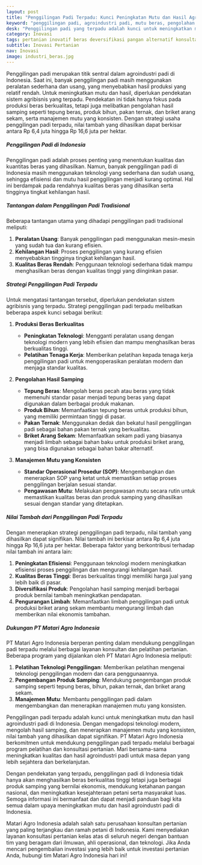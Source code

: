 ```yaml
---
layout: post
title: "Penggilingan Padi Terpadu: Kunci Peningkatan Mutu dan Hasil Agroindustri Padi"
keyword: "penggilingan padi, agroindustri padi, mutu beras, pengolahan hasil samping, agribisnis terpadu, manajemen mutu, PT Matari Agro Indonesia"
desk: "Penggilingan padi yang terpadu adalah kunci untuk meningkatkan mutu dan hasil agroindustri padi."
category: Inovasi
tags: pertanian inovatif beras deversifikasi pangan alternatif konsultan ketahanan pangan
subtitle: Inovasi Pertanian
nav: Inovasi
image: industri_beras.jpg
---
```


Penggilingan padi merupakan titik sentral dalam agroindustri padi di Indonesia. Saat ini, banyak penggilingan padi masih menggunakan peralatan sederhana dan usang, yang menyebabkan hasil produksi yang relatif rendah. Untuk meningkatkan mutu dan hasil, diperlukan pendekatan sistem agribisnis yang terpadu. Pendekatan ini tidak hanya fokus pada produksi beras berkualitas, tetapi juga melibatkan pengolahan hasil samping seperti tepung beras, produk bihun, pakan ternak, dan briket arang sekam, serta manajemen mutu yang konsisten. Dengan strategi usaha penggilingan padi terpadu, nilai tambah yang dihasilkan dapat berkisar antara Rp 6,4 juta hingga Rp 16,6 juta per hektar.

##### Penggilingan Padi di Indonesia

Penggilingan padi adalah proses penting yang menentukan kualitas dan kuantitas beras yang dihasilkan. Namun, banyak penggilingan padi di Indonesia masih menggunakan teknologi yang sederhana dan sudah usang, sehingga efisiensi dan mutu hasil penggilingan menjadi kurang optimal. Hal ini berdampak pada rendahnya kualitas beras yang dihasilkan serta tingginya tingkat kehilangan hasil.

##### Tantangan dalam Penggilingan Padi Tradisional

Beberapa tantangan utama yang dihadapi penggilingan padi tradisional meliputi:
1. **Peralatan Usang**: Banyak penggilingan padi menggunakan mesin-mesin yang sudah tua dan kurang efisien.
2. **Kehilangan Hasil**: Proses penggilingan yang kurang efisien menyebabkan tingginya tingkat kehilangan hasil.
3. **Kualitas Beras Rendah**: Penggunaan teknologi sederhana tidak mampu menghasilkan beras dengan kualitas tinggi yang diinginkan pasar.

##### Strategi Penggilingan Padi Terpadu

Untuk mengatasi tantangan tersebut, diperlukan pendekatan sistem agribisnis yang terpadu. Strategi penggilingan padi terpadu melibatkan beberapa aspek kunci sebagai berikut:

1. **Produksi Beras Berkualitas**
   - **Peningkatan Teknologi**: Mengganti peralatan usang dengan teknologi modern yang lebih efisien dan mampu menghasilkan beras berkualitas tinggi.
   - **Pelatihan Tenaga Kerja**: Memberikan pelatihan kepada tenaga kerja penggilingan padi untuk mengoperasikan peralatan modern dan menjaga standar kualitas.

2. **Pengolahan Hasil Samping**
   - **Tepung Beras**: Mengolah beras pecah atau beras yang tidak memenuhi standar pasar menjadi tepung beras yang dapat digunakan dalam berbagai produk makanan.
   - **Produk Bihun**: Memanfaatkan tepung beras untuk produksi bihun, yang memiliki permintaan tinggi di pasar.
   - **Pakan Ternak**: Menggunakan dedak dan bekatul hasil penggilingan padi sebagai bahan pakan ternak yang berkualitas.
   - **Briket Arang Sekam**: Memanfaatkan sekam padi yang biasanya menjadi limbah sebagai bahan baku untuk produksi briket arang, yang bisa digunakan sebagai bahan bakar alternatif.

3. **Manajemen Mutu yang Konsisten**
   - **Standar Operasional Prosedur (SOP)**: Mengembangkan dan menerapkan SOP yang ketat untuk memastikan setiap proses penggilingan berjalan sesuai standar.
   - **Pengawasan Mutu**: Melakukan pengawasan mutu secara rutin untuk memastikan kualitas beras dan produk samping yang dihasilkan sesuai dengan standar yang ditetapkan.

##### Nilai Tambah dari Penggilingan Padi Terpadu

Dengan menerapkan strategi penggilingan padi terpadu, nilai tambah yang dihasilkan dapat signifikan. Nilai tambah ini berkisar antara Rp 6,4 juta hingga Rp 16,6 juta per hektar. Beberapa faktor yang berkontribusi terhadap nilai tambah ini antara lain:
1. **Peningkatan Efisiensi**: Penggunaan teknologi modern meningkatkan efisiensi proses penggilingan dan mengurangi kehilangan hasil.
2. **Kualitas Beras Tinggi**: Beras berkualitas tinggi memiliki harga jual yang lebih baik di pasar.
3. **Diversifikasi Produk**: Pengolahan hasil samping menjadi berbagai produk bernilai tambah meningkatkan pendapatan.
4. **Pengurangan Limbah**: Memanfaatkan limbah penggilingan padi untuk produksi briket arang sekam membantu mengurangi limbah dan memberikan nilai ekonomis tambahan.

##### Dukungan PT Matari Agro Indonesia

PT Matari Agro Indonesia berperan penting dalam mendukung penggilingan padi terpadu melalui berbagai layanan konsultan dan pelatihan pertanian. Beberapa program yang dijalankan oleh PT Matari Agro Indonesia meliputi:
1. **Pelatihan Teknologi Penggilingan**: Memberikan pelatihan mengenai teknologi penggilingan modern dan cara penggunaannya.
2. **Pengembangan Produk Samping**: Mendukung pengembangan produk samping seperti tepung beras, bihun, pakan ternak, dan briket arang sekam.
3. **Manajemen Mutu**: Membantu penggilingan padi dalam mengembangkan dan menerapkan manajemen mutu yang konsisten.

Penggilingan padi terpadu adalah kunci untuk meningkatkan mutu dan hasil agroindustri padi di Indonesia. Dengan mengadopsi teknologi modern, mengolah hasil samping, dan menerapkan manajemen mutu yang konsisten, nilai tambah yang dihasilkan dapat signifikan. PT Matari Agro Indonesia berkomitmen untuk mendukung penggilingan padi terpadu melalui berbagai program pelatihan dan konsultasi pertanian. Mari bersama-sama meningkatkan kualitas dan hasil agroindustri padi untuk masa depan yang lebih sejahtera dan berkelanjutan.

Dengan pendekatan yang terpadu, penggilingan padi di Indonesia tidak hanya akan menghasilkan beras berkualitas tinggi tetapi juga berbagai produk samping yang bernilai ekonomis, mendukung ketahanan pangan nasional, dan meningkatkan kesejahteraan petani serta masyarakat luas. Semoga informasi ini bermanfaat dan dapat menjadi panduan bagi kita semua dalam upaya meningkatkan mutu dan hasil agroindustri padi di Indonesia.

Matari Agro Indonesia adalah salah satu perusahaan konsultan pertanian yang paling terjangkau dan ramah petani di Indonesia. Kami menyediakan layanan konsultasi pertanian kelas atas di seluruh negeri dengan bantuan tim yang beragam dari ilmuwan, ahli operasional, dan teknologi. Jika Anda mencari pengembalian investasi yang lebih baik untuk investasi pertanian Anda, hubungi tim Matari Agro Indonesia hari ini!

